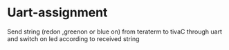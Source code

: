 # Uart-assignment
Send string (redon ,greenon or blue on) from teraterm to tivaC through uart and switch on led according to received string
